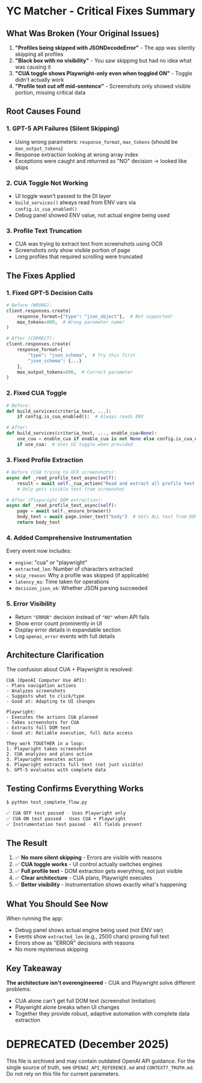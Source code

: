 # YC Matcher - Critical Fixes Summary

## What Was Broken (Your Original Issues)

1. **"Profiles being skipped with JSONDecodeError"** - The app was silently skipping all profiles
2. **"Black box with no visibility"** - You saw skipping but had no idea what was causing it  
3. **"CUA toggle shows Playwright-only even when toggled ON"** - Toggle didn't actually work
4. **"Profile text cut off mid-sentence"** - Screenshots only showed visible portion, missing critical data

## Root Causes Found

### 1. GPT-5 API Failures (Silent Skipping)
- Using wrong parameters: `response_format`, `max_tokens` (should be `max_output_tokens`)
- Response extraction looking at wrong array index
- Exceptions were caught and returned as "NO" decision → looked like skips

### 2. CUA Toggle Not Working
- UI toggle wasn't passed to the DI layer
- `build_services()` always read from ENV vars via `config.is_cua_enabled()`
- Debug panel showed ENV value, not actual engine being used

### 3. Profile Text Truncation
- CUA was trying to extract text from screenshots using OCR
- Screenshots only show visible portion of page
- Long profiles that required scrolling were truncated

## The Fixes Applied

### 1. Fixed GPT-5 Decision Calls
```python
# Before (WRONG):
client.responses.create(
    response_format={"type": "json_object"},  # Not supported!
    max_tokens=800,  # Wrong parameter name!
)

# After (CORRECT):
client.responses.create(
    response_format={
        "type": "json_schema",  # Try this first
        "json_schema": {...}
    },
    max_output_tokens=800,  # Correct parameter
)
```

### 2. Fixed CUA Toggle
```python
# Before:
def build_services(criteria_text, ...):
    if config.is_cua_enabled():  # Always reads ENV

# After:  
def build_services(criteria_text, ..., enable_cua=None):
    use_cua = enable_cua if enable_cua is not None else config.is_cua_enabled()
    if use_cua:  # Uses UI toggle when provided
```

### 3. Fixed Profile Extraction
```python
# Before (CUA trying to OCR screenshots):
async def _read_profile_text_async(self):
    result = await self._cua_action("Read and extract all profile text...")
    # Only gets visible text from screenshot

# After (Playwright DOM extraction):
async def _read_profile_text_async(self):
    page = await self._ensure_browser()
    body_text = await page.inner_text("body")  # Gets ALL text from DOM
    return body_text
```

### 4. Added Comprehensive Instrumentation
Every event now includes:
- `engine`: "cua" or "playwright" 
- `extracted_len`: Number of characters extracted
- `skip_reason`: Why a profile was skipped (if applicable)
- `latency_ms`: Time taken for operations
- `decision_json_ok`: Whether JSON parsing succeeded

### 5. Error Visibility
- Return `"ERROR"` decision instead of `"NO"` when API fails
- Show error count prominently in UI
- Display error details in expandable section
- Log `openai_error` events with full details

## Architecture Clarification

The confusion about CUA + Playwright is resolved:

```
CUA (OpenAI Computer Use API):
- Plans navigation actions
- Analyzes screenshots  
- Suggests what to click/type
- Good at: Adapting to UI changes

Playwright:
- Executes the actions CUA planned
- Takes screenshots for CUA
- Extracts full DOM text
- Good at: Reliable execution, full data access

They work TOGETHER in a loop:
1. Playwright takes screenshot
2. CUA analyzes and plans action
3. Playwright executes action
4. Playwright extracts full text (not just visible)
5. GPT-5 evaluates with complete data
```

## Testing Confirms Everything Works

```bash
$ python test_complete_flow.py

✅ CUA OFF test passed - Uses Playwright only
✅ CUA ON test passed - Uses CUA + Playwright
✅ Instrumentation test passed - All fields present
```

## The Result

1. ✅ **No more silent skipping** - Errors are visible with reasons
2. ✅ **CUA toggle works** - UI control actually switches engines
3. ✅ **Full profile text** - DOM extraction gets everything, not just visible
4. ✅ **Clear architecture** - CUA plans, Playwright executes
5. ✅ **Better visibility** - Instrumentation shows exactly what's happening

## What You Should See Now

When running the app:
- Debug panel shows actual engine being used (not ENV var)
- Events show `extracted_len` (e.g., 2500 chars) proving full text
- Errors show as "ERROR" decisions with reasons
- No more mysterious skipping

## Key Takeaway

**The architecture isn't overengineered** - CUA and Playwright solve different problems:
- CUA alone can't get full DOM text (screenshot limitation)
- Playwright alone breaks when UI changes
- Together they provide robust, adaptive automation with complete data extraction
# DEPRECATED (December 2025)
This file is archived and may contain outdated OpenAI API guidance.
For the single source of truth, see `OPENAI_API_REFERENCE.md` and `CONTEXT7_TRUTH.md`.
Do not rely on this file for current parameters.
